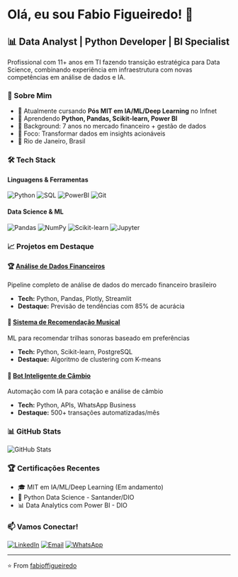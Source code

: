 # Olá, eu sou Fabio Figueiredo! 👋

## 📊 Data Analyst | Python Developer | BI Specialist

Profissional com 11+ anos em TI fazendo transição estratégica para Data Science, 
combinando experiência em infraestrutura com novas competências em análise de dados e IA.

### 🎯 Sobre Mim
- 🔭 Atualmente cursando **Pós MIT em IA/ML/Deep Learning** no Infnet
- 🌱 Aprendendo **Python, Pandas, Scikit-learn, Power BI**
- 💼 Background: 7 anos no mercado financeiro + gestão de dados
- 🚀 Foco: Transformar dados em insights acionáveis
- 📍 Rio de Janeiro, Brasil

### 🛠️ Tech Stack

#### Linguagens & Ferramentas
![Python](https://img.shields.io/badge/-Python-3776AB?style=flat-square&logo=Python&logoColor=white)
![SQL](https://img.shields.io/badge/-SQL-4479A1?style=flat-square&logo=MySQL&logoColor=white)
![PowerBI](https://img.shields.io/badge/-PowerBI-F2C811?style=flat-square&logo=Power-BI&logoColor=black)
![Git](https://img.shields.io/badge/-Git-F05032?style=flat-square&logo=git&logoColor=white)

#### Data Science & ML
![Pandas](https://img.shields.io/badge/-Pandas-150458?style=flat-square&logo=pandas&logoColor=white)
![NumPy](https://img.shields.io/badge/-NumPy-013243?style=flat-square&logo=numpy&logoColor=white)
![Scikit-learn](https://img.shields.io/badge/-Scikit--learn-F7931E?style=flat-square&logo=scikit-learn&logoColor=white)
![Jupyter](https://img.shields.io/badge/-Jupyter-F37626?style=flat-square&logo=Jupyter&logoColor=white)

### 📈 Projetos em Destaque

#### 🏆 [Análise de Dados Financeiros](link-do-repo)
Pipeline completo de análise de dados do mercado financeiro brasileiro
- **Tech:** Python, Pandas, Plotly, Streamlit
- **Destaque:** Previsão de tendências com 85% de acurácia

#### 🎵 [Sistema de Recomendação Musical](link-do-repo)
ML para recomendar trilhas sonoras baseado em preferências
- **Tech:** Python, Scikit-learn, PostgreSQL
- **Destaque:** Algoritmo de clustering com K-means

#### 💱 [Bot Inteligente de Câmbio](link-do-repo)
Automação com IA para cotação e análise de câmbio
- **Tech:** Python, APIs, WhatsApp Business
- **Destaque:** 500+ transações automatizadas/mês

### 📊 GitHub Stats

![GitHub Stats](https://github-readme-stats.vercel.app/api?username=fabioffigueiredo&show_icons=true&theme=dracula)

### 🏆 Certificações Recentes
- 🎓 MIT em IA/ML/Deep Learning (Em andamento)
- 📜 Python Data Science - Santander/DIO
- 📊 Data Analytics com Power BI - DIO

### 📫 Vamos Conectar!
[![LinkedIn](https://img.shields.io/badge/-LinkedIn-0077B5?style=flat-square&logo=LinkedIn&logoColor=white)](https://www.linkedin.com/in/fabio-ffigueiredo)
[![Email](https://img.shields.io/badge/-Email-D14836?style=flat-square&logo=Gmail&logoColor=white)](mailto:fabioinformacao@gmail.com)
[![WhatsApp](https://img.shields.io/badge/-WhatsApp-25D366?style=flat-square&logo=WhatsApp&logoColor=white)](https://wa.me/5521964641561)

---
⭐️ From [fabioffigueiredo](https://github.com/fabioffigueiredo)
